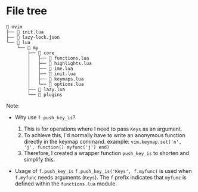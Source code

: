 # File tree

```
 nvim
├──  init.lua
├──  lazy-lock.json
└──  lua
    └──  my
        ├──  core
        │   ├──  functions.lua
        │   ├──  highlights.lua
        │   ├──  ime.lua
        │   ├──  init.lua
        │   ├──  keymaps.lua
        │   └──  options.lua
        ├──  lazy.lua
        └──  plugins
```




Note: 
- Why use `f.push_key_is`?
    1. This is for operations where I need to pass `Keys` as an argument.
    2. To achieve this, I'd normally have to write an anonymous function directly in the keymap command.
       example: `vim.keymap.set('n', 'j', function() myfunc('j') end)`
    3. Therefore, I created a wrapper function `push_key_is` to shorten and simplify this.

- Usage of `f.push_key_is`
    `f.push_key_is('Keys', f.myfunc)` is used when `f.myfunc` needs arguments (`Keys`).
    The `f` prefix indicates that `myfunc` is defined within the `functions.lua` module.


